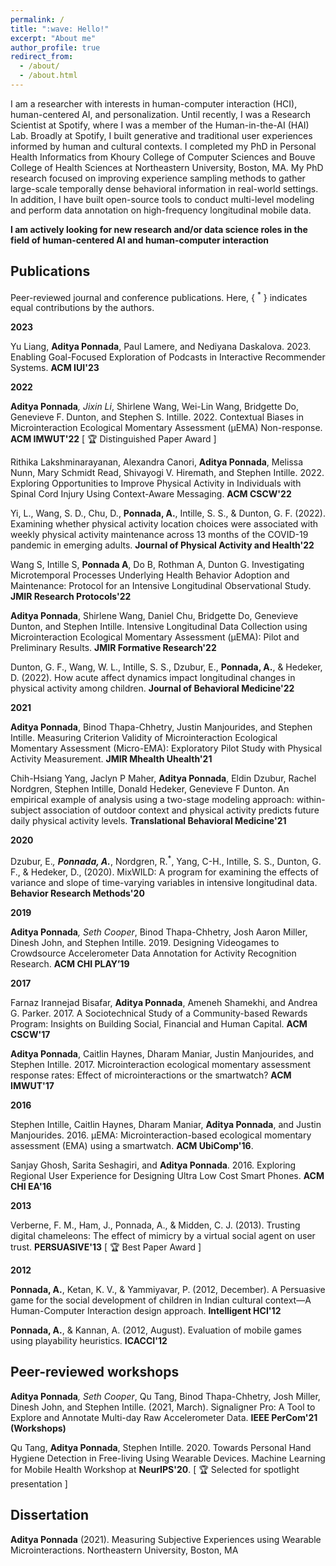 ```yaml
---
permalink: /
title: ":wave: Hello!"
excerpt: "About me"
author_profile: true
redirect_from: 
  - /about/
  - /about.html
---
```


I am a researcher with interests in human-computer interaction (HCI), human-centered AI, and personalization. Until recently, I was a Research Scientist at Spotify, where I was a member of the Human-in-the-AI (HAI) Lab. Broadly at Spotify, I built generative and traditional user experiences informed by human and cultural contexts. I completed my PhD in Personal Health Informatics from Khoury College of Computer Sciences and Bouve College of Health Sciences at Northeastern University, Boston, MA. My PhD research focused on improving experience sampling methods to gather large-scale temporally dense behavioral information in real-world settings. In addition, I have built open-source tools to conduct multi-level modeling and perform data annotation on high-frequency longitudinal mobile data. 

**I am actively looking for new research and/or data science roles in the field of human-centered AI and human-computer interaction**

Publications
------
Peer-reviewed journal and conference publications. Here, { <sup>*</sup> } indicates equal contributions by the authors.

**2023**

Yu Liang, **Aditya Ponnada**, Paul Lamere, and Nediyana Daskalova. 2023. Enabling Goal-Focused Exploration of Podcasts in Interactive Recommender Systems. **ACM IUI'23**

**2022**

**Aditya Ponnada**<sup>*</sup>, Jixin Li<sup>*</sup>, Shirlene Wang, Wei-Lin Wang, Bridgette Do, Genevieve F. Dunton, and Stephen S. Intille. 2022. Contextual Biases in Microinteraction Ecological Momentary Assessment (μEMA) Non-response. **ACM IMWUT'22** 
  \[ :trophy: Distinguished Paper Award \]

Rithika Lakshminarayanan, Alexandra Canori, **Aditya Ponnada**, Melissa Nunn, Mary Schmidt Read, Shivayogi V. Hiremath, and Stephen Intille. 2022. Exploring Opportunities to Improve Physical Activity in Individuals with Spinal Cord Injury Using Context-Aware Messaging. **ACM CSCW'22**

Yi, L., Wang, S. D., Chu, D., **Ponnada, A.**, Intille, S. S., & Dunton, G. F. (2022). Examining whether physical activity location choices were associated with weekly physical activity maintenance across 13 months of the COVID-19 pandemic in emerging adults. **Journal of Physical Activity and Health'22**

Wang S, Intille S, **Ponnada A**, Do B, Rothman A, Dunton G. Investigating Microtemporal Processes Underlying Health Behavior Adoption and Maintenance: Protocol for an Intensive Longitudinal Observational Study. **JMIR Research Protocols'22**

**Aditya Ponnada**, Shirlene Wang, Daniel Chu, Bridgette Do, Genevieve Dunton, and Stephen Intille. Intensive Longitudinal Data Collection using Microinteraction Ecological Momentary Assessment (μEMA): Pilot and Preliminary Results. **JMIR Formative Research'22**

Dunton, G. F., Wang, W. L., Intille, S. S., Dzubur, E., **Ponnada, A.**, & Hedeker, D. (2022). How acute affect dynamics impact longitudinal changes in physical activity among children. **Journal of Behavioral Medicine'22**

**2021**

**Aditya Ponnada**, Binod Thapa-Chhetry, Justin Manjourides, and Stephen Intille. Measuring Criterion Validity of Microinteraction Ecological Momentary Assessment (Micro-EMA): Exploratory Pilot Study with Physical Activity Measurement. **JMIR Mhealth Uhealth'21**

Chih-Hsiang Yang, Jaclyn P Maher, **Aditya Ponnada**, Eldin Dzubur, Rachel Nordgren, Stephen Intille, Donald Hedeker, Genevieve F Dunton. An empirical example of analysis using a two-stage modeling approach: within-subject association of outdoor context and physical activity predicts future daily physical activity levels. **Translational Behavioral Medicine'21**

**2020**

Dzubur, E.<sup>*</sup>, **Ponnada, A.**<sup>*</sup>, Nordgren, R.<sup>*</sup>, Yang, C-H., Intille, S. S., Dunton, G. F., & Hedeker, D., (2020). MixWILD: A program for examining the effects of variance and slope of time-varying variables in intensive longitudinal data. **Behavior Research Methods'20**

**2019**

**Aditya Ponnada**<sup>*</sup>, Seth Cooper<sup>*</sup>, Binod Thapa-Chhetry, Josh Aaron Miller, Dinesh John, and Stephen Intille. 2019. Designing Videogames to Crowdsource Accelerometer Data Annotation for Activity Recognition Research. **ACM CHI PLAY’19**

**2017**

Farnaz Irannejad Bisafar, **Aditya Ponnada**, Ameneh Shamekhi, and Andrea G. Parker. 2017. A Sociotechnical Study of a Community-based Rewards Program: Insights on Building Social, Financial and Human Capital. **ACM CSCW'17**

**Aditya Ponnada**, Caitlin Haynes, Dharam Maniar, Justin Manjourides, and Stephen Intille. 2017. Microinteraction ecological momentary assessment response rates: Effect of microinteractions or the smartwatch? **ACM IMWUT'17**

**2016**

Stephen Intille, Caitlin Haynes, Dharam Maniar, **Aditya Ponnada**, and Justin Manjourides. 2016. μEMA: Microinteraction-based ecological momentary assessment (EMA) using a smartwatch. **ACM UbiComp'16**.

Sanjay Ghosh, Sarita Seshagiri, and **Aditya Ponnada**. 2016. Exploring Regional User Experience for Designing Ultra Low Cost Smart Phones. **ACM CHI EA'16**

**2013**

Verberne, F. M., Ham, J., Ponnada, A., & Midden, C. J. (2013). Trusting digital chameleons: The effect of mimicry by a virtual social agent on user trust. **PERSUASIVE'13** \[ :trophy: Best Paper Award \]

**2012**

**Ponnada, A.**, Ketan, K. V., & Yammiyavar, P. (2012, December). A Persuasive game for the social development of children in Indian cultural context—A Human-Computer Interaction design approach. **Intelligent HCI'12**

**Ponnada, A.**, & Kannan, A. (2012, August). Evaluation of mobile games using playability heuristics. **ICACCI'12**

Peer-reviewed workshops
------

**Aditya Ponnada**<sup>*</sup>, Seth Cooper<sup>*</sup>, Qu Tang, Binod Thapa-Chhetry, Josh Miller, Dinesh John, and Stephen Intille. (2021, March). Signaligner Pro: A Tool to Explore and Annotate Multi-day Raw Accelerometer Data. **IEEE PerCom'21 (Workshops)**

Qu Tang, **Aditya Ponnada**, Stephen Intille. 2020. Towards Personal Hand Hygiene Detection in Free-living Using Wearable Devices. Machine Learning for Mobile Health Workshop at **NeurIPS'20**. \[ :trophy: Selected for spotlight presentation \]

Dissertation
------
**Aditya Ponnada** (2021). Measuring Subjective Experiences using Wearable Microinteractions. Northeastern University, Boston, MA
